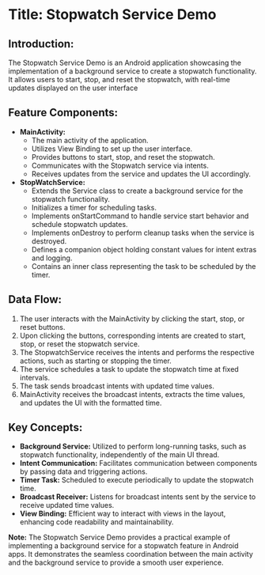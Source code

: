 <h1>Title: Stopwatch Service Demo</h1>

<h2>Introduction:</h2>
<p>The Stopwatch Service Demo is an Android application showcasing the implementation of a background service to create a stopwatch functionality. It allows users to start, stop, and reset the stopwatch, with real-time updates displayed on the user interface</p>

<h2>Feature Components:</h2>
<ul>
  <li><strong>MainActivity:</strong>
    <ul>
      <li>The main activity of the application.</li>
      <li>Utilizes View Binding to set up the user interface.</li>
      <li>Provides buttons to start, stop, and reset the stopwatch.</li>
      <li>Communicates with the Stopwatch service via intents.</li>
      <li>Receives updates from the service and updates the UI accordingly.</li>
    </ul>
  </li>
  <li><strong>StopWatchService:</strong>
    <ul>
      <li>Extends the Service class to create a background service for the stopwatch functionality.</li>
      <li>Initializes a timer for scheduling tasks.</li>
      <li>Implements onStartCommand to handle service start behavior and schedule stopwatch updates.</li>
      <li>Implements onDestroy to perform cleanup tasks when the service is destroyed.</li>
      <li>Defines a companion object holding constant values for intent extras and logging.</li>
      <li>Contains an inner class representing the task to be scheduled by the timer.</li>
    </ul>
  </li>
</ul>

<h2>Data Flow:</h2>
<ol>
  <li>The user interacts with the MainActivity by clicking the start, stop, or reset buttons.</li>
  <li>Upon clicking the buttons, corresponding intents are created to start, stop, or reset the stopwatch service.</li>
  <li>The StopwatchService receives the intents and performs the respective actions, such as starting or stopping the timer.</li>
  <li>The service schedules a task to update the stopwatch time at fixed intervals.</li>
  <li>The task sends broadcast intents with updated time values.</li>
  <li>MainActivity receives the broadcast intents, extracts the time values, and updates the UI with the formatted time.</li>
</ol>

<h2>Key Concepts:</h2>
<ul>
  <li><strong>Background Service:</strong> Utilized to perform long-running tasks, such as stopwatch functionality, independently of the main UI thread.</li>
  <li><strong>Intent Communication:</strong> Facilitates communication between components by passing data and triggering actions.</li>
  <li><strong>Timer Task:</strong> Scheduled to execute periodically to update the stopwatch time.</li>
  <li><strong>Broadcast Receiver:</strong> Listens for broadcast intents sent by the service to receive updated time values.</li>
  <li><strong>View Binding:</strong> Efficient way to interact with views in the layout, enhancing code readability and maintainability.</li>
</ul>

<p><strong>Note:</strong> The Stopwatch Service Demo provides a practical example of implementing a background service for a stopwatch feature in Android apps. It demonstrates the seamless coordination between the main activity and the background service to provide a smooth user experience.</p>
